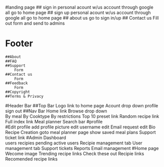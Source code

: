#landing page
	## sign in
		personal acount w/us
		account through google	
			all go to home page
	## sign up
		personal acount w/us
		account through google
			all go to home page
	## about us
		go to sign in/up
	## Contact us
		Fill out form and send to admins
# Footer
	##About
	##FAQ
	##Support
		Form
	##Contact us
		Form
	##Feedback 
		Form
	##Copyright
	##Terms & Privacy
#Header Bar
	##Top Bar
		Logo link to home page
		Acount drop down
			profile 
			sign out
	##Nav Bar
		Home link
		Browse drop down	
			By meal
			By Cooktype
			By restrictions
		Top 10 preset link
		Random recipe link
		Full index link
		Meal planner
		Search bar
#profile	
	#Edit profile
		add profile picture
		edit username
		edit Email request
		edit Bio
	Recipe Creation
	goto meal planner page
		show saved meal plans
	Support ticket link
#Admin
	Dashboard		
		users
		recipies
		pending
		active users
	Recipie management tab
	User 		management tab
	Support tickets
	Reports
	Email management
#Home page
	Wecome image
	Trending recipe links
	Check these out Recipie links
	Recomended recipe links
	